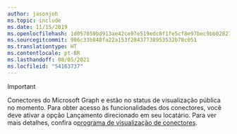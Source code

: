 ```yaml
---
author: jasonjoh
ms.topic: include
ms.date: 11/15/2019
ms.openlocfilehash: 1d057059bd913ae42ce97e519edc0f1fe5cf8e97bec9bb02827b33da2435d688
ms.sourcegitcommit: 986c33b848fa22a153f28437738953532b78c051
ms.translationtype: HT
ms.contentlocale: pt-BR
ms.lasthandoff: 08/05/2021
ms.locfileid: "54163737"
---
```

<!-- markdownlint-disable MD041-->

> [!IMPORTANT]
> Conectores do Microsoft Graph e  estão no status de visualização pública no momento. Para obter acesso às funcionalidades dos conectores, você deve ativar a opção Lançamento direcionado em seu locatário. Para ver mais detalhes, confira o[programa de visualização de conectores](/microsoftsearch/connectors-preview).